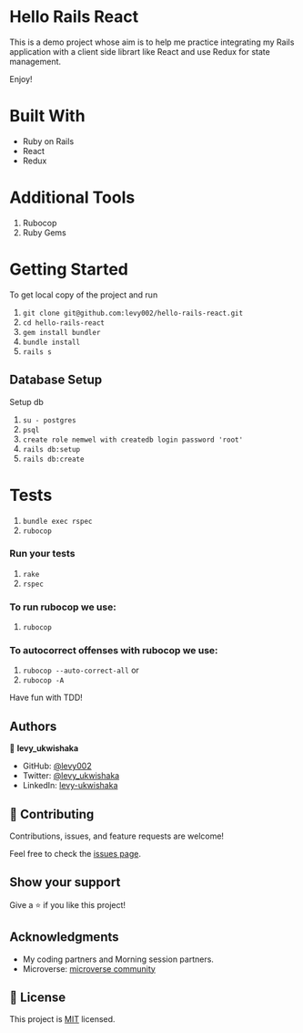 # Hello Rails React

This is a demo project whose aim is to help me practice integrating my Rails application with a client side librart like React and use Redux for state management. 


Enjoy!


# Built With
 - Ruby on Rails
 - React
 - Redux


# Additional Tools
  1. Rubocop
  3. Ruby Gems

# Getting Started
To get local copy of the project and run

1. ``git clone git@github.com:levy002/hello-rails-react.git``
2. ``cd hello-rails-react``
3. ``gem install bundler``
4. ``bundle install``
5. ``rails s``

## Database Setup
Setup db

1. ``su - postgres``
2. ``psql``
3. ``create role nemwel with createdb login password 'root'``
4. ``rails db:setup``
5. ``rails db:create``

# Tests

1. ``bundle exec rspec``
2. ``rubocop``

### Run your tests

1. ``rake``
2. ``rspec``

### To run rubocop we use:

1. `rubocop`

### To autocorrect offenses with rubocop we use:
1. `rubocop --auto-correct-all` or
2. `rubocop -A`

Have fun with TDD!

## Authors

👤 **levy_ukwishaka**

- GitHub: [@levy002](https://github.com/levy002)
- Twitter: [ @levy_ukwishaka](https://twitter.com/levy_ukwishaka)
- LinkedIn: [levy-ukwishaka](https://www.linkedin.com/in/levy-ukwishaka)



## 🤝 Contributing

Contributions, issues, and feature requests are welcome!

Feel free to check the [issues page](https://github.com/levy002/hello-rails-react/issues).

## Show your support

Give a ⭐️ if you like this project!

## Acknowledgments
- My coding partners and Morning session partners.
- Microverse: [microverse community](https://github.com/microverseinc)

## 📝 License

This project is [MIT](./MIT.md) licensed.